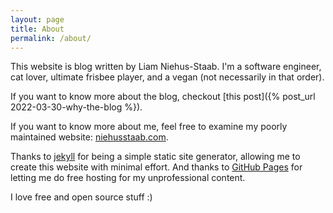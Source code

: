 ```yaml
---
layout: page
title: About
permalink: /about/
---
```


This website is blog written by Liam Niehus-Staab. I'm a software engineer,
cat lover, ultimate frisbee player, and a vegan (not necessarily in that order).

If you want to know more about the blog, checkout [this post]({% post_url 2022-03-30-why-the-blog %}).

If you want to know more about me, feel free to examine my poorly maintained
website: [niehusstaab.com](https://niehusstaab.com).

Thanks to [jekyll](https://jekyllrb.com/) for being a simple static site generator,
allowing me to create this website with minimal effort. And thanks to [GitHub Pages](https://pages.github.com/)
for letting me do free hosting for my unprofessional content.

I love free and open source stuff :)
